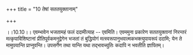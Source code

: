 +++
title = "10 तेषां सततयुक्तानाम्"

+++
  
  
।।10.10।। एवम्भावेन भजतामहं फलं ददामीत्याह -- एवमिति। एवममुना प्रकारेण
सततयुक्तानां निरन्तरं मत्कृपाविशिष्टानां प्रीतिपूर्वकमनुद्वेगेन भजतां तं
बुद्धियोगं मत्स्वरूपानुभवात्मकभक्त्युपायरूपं ददामि; येन ते मामुपयान्ति
प्राप्नुवन्ति। उपसर्गेण तथा यान्ति यथा तद्भावच्युतिः कदापि न भवतीति
ज्ञापितम्।  
  
